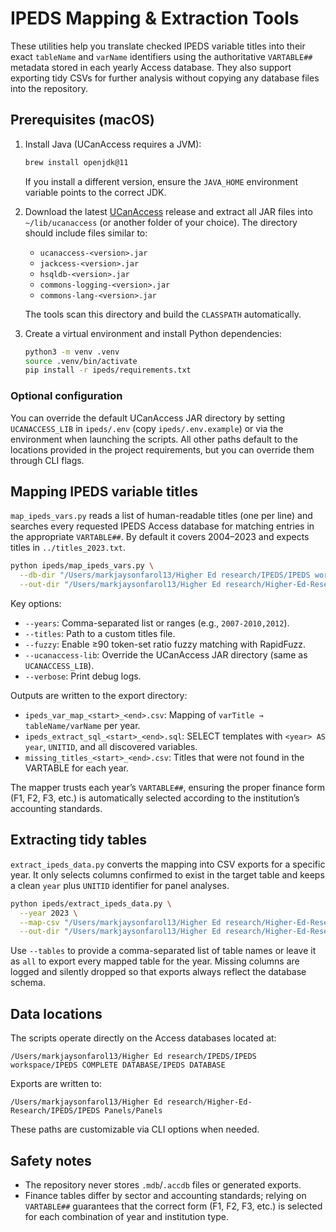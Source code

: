 # IPEDS Mapping & Extraction Tools

These utilities help you translate checked IPEDS variable titles into their exact
`tableName` and `varName` identifiers using the authoritative `VARTABLE##`
metadata stored in each yearly Access database. They also support exporting tidy
CSVs for further analysis without copying any database files into the repository.

## Prerequisites (macOS)

1. Install Java (UCanAccess requires a JVM):
   ```bash
   brew install openjdk@11
   ```
   If you install a different version, ensure the `JAVA_HOME` environment variable
   points to the correct JDK.
2. Download the latest [UCanAccess](http://ucanaccess.sourceforge.net/site.html)
   release and extract all JAR files into `~/lib/ucanaccess` (or another folder of
   your choice). The directory should include files similar to:
   - `ucanaccess-<version>.jar`
   - `jackcess-<version>.jar`
   - `hsqldb-<version>.jar`
   - `commons-logging-<version>.jar`
   - `commons-lang-<version>.jar`

   The tools scan this directory and build the `CLASSPATH` automatically.
3. Create a virtual environment and install Python dependencies:
   ```bash
   python3 -m venv .venv
   source .venv/bin/activate
   pip install -r ipeds/requirements.txt
   ```

### Optional configuration

You can override the default UCanAccess JAR directory by setting `UCANACCESS_LIB`
in `ipeds/.env` (copy `ipeds/.env.example`) or via the environment when launching
the scripts. All other paths default to the locations provided in the project
requirements, but you can override them through CLI flags.

## Mapping IPEDS variable titles

`map_ipeds_vars.py` reads a list of human-readable titles (one per line) and
searches every requested IPEDS Access database for matching entries in the
appropriate `VARTABLE##`. By default it covers 2004–2023 and expects titles in
`../titles_2023.txt`.

```bash
python ipeds/map_ipeds_vars.py \
  --db-dir "/Users/markjaysonfarol13/Higher Ed research/IPEDS/IPEDS workspace/IPEDS COMPLETE DATABASE/IPEDS DATABASE" \
  --out-dir "/Users/markjaysonfarol13/Higher Ed research/Higher-Ed-Research/IPEDS/IPEDS Panels/Panels"
```

Key options:

- `--years`: Comma-separated list or ranges (e.g., `2007-2010,2012`).
- `--titles`: Path to a custom titles file.
- `--fuzzy`: Enable ≥90 token-set ratio fuzzy matching with RapidFuzz.
- `--ucanaccess-lib`: Override the UCanAccess JAR directory (same as `UCANACCESS_LIB`).
- `--verbose`: Print debug logs.

Outputs are written to the export directory:

- `ipeds_var_map_<start>_<end>.csv`: Mapping of `varTitle → tableName/varName` per year.
- `ipeds_extract_sql_<start>_<end>.sql`: SELECT templates with `<year> AS year`,
  `UNITID`, and all discovered variables.
- `missing_titles_<start>_<end>.csv`: Titles that were not found in the VARTABLE for each year.

The mapper trusts each year’s `VARTABLE##`, ensuring the proper finance form (F1,
F2, F3, etc.) is automatically selected according to the institution’s accounting
standards.

## Extracting tidy tables

`extract_ipeds_data.py` converts the mapping into CSV exports for a specific
year. It only selects columns confirmed to exist in the target table and keeps a
clean `year` plus `UNITID` identifier for panel analyses.

```bash
python ipeds/extract_ipeds_data.py \
  --year 2023 \
  --map-csv "/Users/markjaysonfarol13/Higher Ed research/Higher-Ed-Research/IPEDS/IPEDS Panels/Panels/ipeds_var_map_2004_2023.csv" \
  --out-dir "/Users/markjaysonfarol13/Higher Ed research/Higher-Ed-Research/IPEDS/IPEDS Panels/Panels"
```

Use `--tables` to provide a comma-separated list of table names or leave it as
`all` to export every mapped table for the year. Missing columns are logged and
silently dropped so that exports always reflect the database schema.

## Data locations

The scripts operate directly on the Access databases located at:
```
/Users/markjaysonfarol13/Higher Ed research/IPEDS/IPEDS workspace/IPEDS COMPLETE DATABASE/IPEDS DATABASE
```
Exports are written to:
```
/Users/markjaysonfarol13/Higher Ed research/Higher-Ed-Research/IPEDS/IPEDS Panels/Panels
```
These paths are customizable via CLI options when needed.

## Safety notes

- The repository never stores `.mdb`/`.accdb` files or generated exports.
- Finance tables differ by sector and accounting standards; relying on
  `VARTABLE##` guarantees that the correct form (F1, F2, F3, etc.) is selected
  for each combination of year and institution type.
